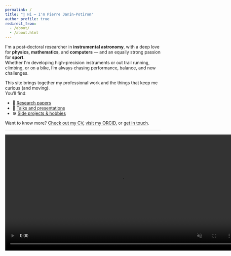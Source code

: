 ```yaml
---
permalink: /
title: "👋 Hi — I'm Pierre Janin-Potiron"
author_profile: true
redirect_from: 
  - /about/
  - /about.html
---
```

I'm a post-doctoral researcher in **instrumental astronomy**, with a deep love for **physics**, **mathematics**, and **computers** — and an equally strong passion for **sport**.  
Whether I'm developing high-precision instruments or out trail running, climbing, or on a bike, I’m always chasing performance, balance, and new challenges.

This site brings together my professional work and the things that keep me curious (and moving).  
You’ll find:

- 📝 [Research papers](https://docs.mathjax.org/en/latest/)
- 🎤 [Talks and presentations](https://docs.mathjax.org/en/latest/)
- ⚙️ [Side projects & hobbies](https://docs.mathjax.org/en/latest/)

Want to know more? [Check out my CV](https://docs.mathjax.org/en/latest/), [visit my ORCID](https://orcid.org/0000-0000-0000-0000), or [get in touch](mailto:pierre.janinpotiron@gmail.com).

---

<video controls loop muted autoplay preload="auto" src="../files/closed_loop.mp4" title="Title" width="750"></video>